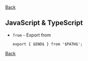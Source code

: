 [Back](./index.md)

## JavaScript & TypeScript

- `from` - Export from
  ```
  export { $END$ } from '$PATH$';
  ```

[Back](./index.md)
